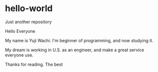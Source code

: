 # hello-world
Just another repository

Hello Everyone

My name is Yuji Wachi.
I'm beginner of programming, and now studying it.

My dream is working in U.S. as an engineer, and make a great service everyone use.

Thanks for reading.
The best
